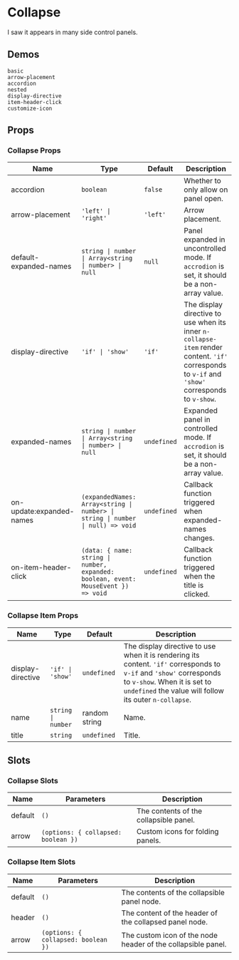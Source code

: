 # Collapse

I saw it appears in many side control panels.

## Demos

```demo
basic
arrow-placement
accordion
nested
display-directive
item-header-click
customize-icon
```

## Props

### Collapse Props

| Name | Type | Default | Description |
| --- | --- | --- | --- |
| accordion | `boolean` | `false` | Whether to only allow on panel open. |
| arrow-placement | `'left' \| 'right'` | `'left'` | Arrow placement. |
| default-expanded-names | `string \| number \| Array<string \| number> \| null` | `null` | Panel expanded in uncontrolled mode. If `accrodion` is set, it should be a non-array value. |
| display-directive | `'if' \| 'show'` | `'if'` | The display directive to use when its inner `n-collapse-item` render content. `'if'` corresponds to `v-if` and `'show'` corresponds to `v-show`. |
| expanded-names | `string \| number \| Array<string \| number> \| null` | `undefined` | Expanded panel in controlled mode. If `accrodion` is set, it should be a non-array value. |
| on-update:expanded-names | `(expandedNames: Array<string \| number> \| string \| number \| null) => void` | `undefined` | Callback function triggered when expanded-names changes. |
| on-item-header-click | `(data: { name: string \| number, expanded: boolean, event: MouseEvent }) => void` | `undefined` | Callback function triggered when the title is clicked. |

### Collapse Item Props

| Name | Type | Default | Description |
| --- | --- | --- | --- |
| display-directive | `'if' \| 'show'` | `undefined` | The display directive to use when it is rendering its content. `'if'` corresponds to `v-if` and `'show'` corresponds to `v-show`. When it is set to `undefined` the value will follow its outer `n-collapse`. |
| name | `string \| number` | random string | Name. |
| title | `string` | `undefined` | Title. |

## Slots

### Collapse Slots

| Name | Parameters | Description |
| --- | --- | --- |
| default | `()` | The contents of the collapsible panel. |
| arrow | `(options: { collapsed: boolean })` | Custom icons for folding panels. |

### Collapse Item Slots

| Name | Parameters | Description |
| --- | --- | --- |
| default | `()` | The contents of the collapsible panel node. |
| header | `()` | The content of the header of the collapsed panel node. |
| arrow | `(options: { collapsed: boolean })` | The custom icon of the node header of the collapsible panel. |
